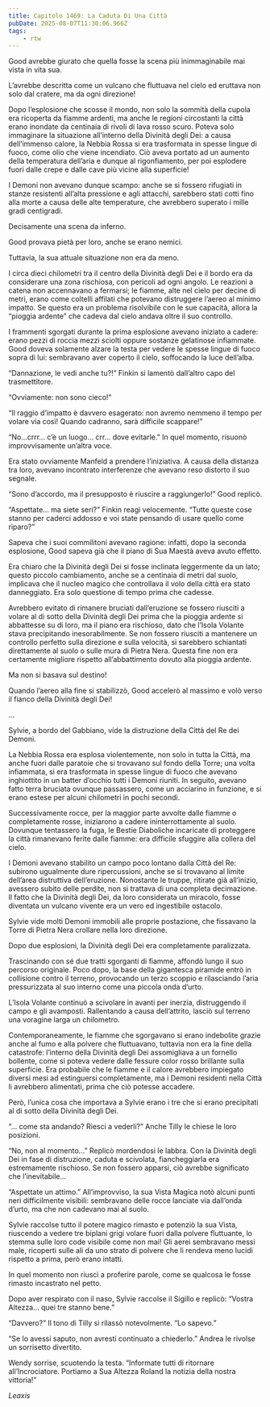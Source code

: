 ```yaml
---
title: Capitolo 1469: La Caduta Di Una Città
pubDate: 2025-08-07T11:30:06.966Z
tags:
    - rtw
---
```



Good avrebbe giurato che quella fosse la scena più inimmaginabile mai vista in vita sua.


L’avrebbe descritta come un vulcano che fluttuava nel cielo ed eruttava non solo dal cratere, ma da ogni direzione!


Dopo l’esplosione che scosse il mondo, non solo la sommità della cupola era ricoperta da fiamme ardenti, ma anche le regioni circostanti la città erano inondate da centinaia di rivoli di lava rosso scuro. Poteva solo immaginare la situazione all’interno della Divinità degli Dei: a causa dell’immenso calore, la Nebbia Rossa si era trasformata in spesse lingue di fuoco, come olio che viene incendiato. Ciò aveva portato ad un aumento della temperatura dell’aria e dunque al rigonfiamento, per poi esplodere fuori dalle crepe e dalle cave più vicine alla superficie!


I Demoni non avevano dunque scampo: anche se si fossero rifugiati in stanze resistenti all’alta pressione e agli attacchi, sarebbero stati cotti fino alla morte a causa delle alte temperature, che avrebbero superato i mille gradi centigradi.


Decisamente una scena da inferno.


Good provava pietà per loro, anche se erano nemici.


Tuttavia, la sua attuale situazione non era da meno.


I circa dieci chilometri tra il centro della Divinità degli Dei e il bordo era da considerare una zona rischiosa, con pericoli ad ogni angolo. Le reazioni a catena non accennavano a fermarsi; le fiamme, alte nel cielo per decine di metri, erano come coltelli affilati che potevano distruggere l’aereo al minimo impatto. Se questo era un problema risolvibile con le sue capacità, allora la “pioggia ardente” che cadeva dal cielo andava oltre il suo controllo.


I frammenti sgorgati durante la prima esplosione avevano iniziato a cadere: erano pezzi di roccia mezzi sciolti oppure sostanze gelatinose infiammate. Good doveva solamente alzare la testa per vedere le spesse lingue di fuoco sopra di lui: sembravano aver coperto il cielo, soffocando la luce dell’alba.


“Dannazione, le vedi anche tu?!” Finkin si lamentò dall’altro capo del trasmettitore.


“Ovviamente: non sono cieco!”


“Il raggio d’impatto è davvero esagerato: non avremo nemmeno il tempo per volare via così! Quando cadranno, sarà difficile scappare!”


“No…crrr… c’è un luogo… crr… dove evitarle.” In quel momento, risuonò improvvisamente un’altra voce.


Era stato ovviamente Manfeld a prendere l’iniziativa. A causa della distanza tra loro, avevano incontrato interferenze che avevano reso distorto il suo segnale.


“Sono d’accordo, ma il presupposto è riuscire a raggiungerlo!” Good replicò.


“Aspettate… ma siete seri?” Finkin reagì velocemente. “Tutte queste cose stanno per caderci addosso e voi state pensando di usare quello come riparo?”


Sapeva che i suoi commilitoni avevano ragione: infatti, dopo la seconda esplosione, Good sapeva già che il piano di Sua Maestà aveva avuto effetto.


Era chiaro che la Divinità degli Dei si fosse inclinata leggermente da un lato; questo piccolo cambiamento, anche se a centinaia di metri dal suolo, implicava che il nucleo magico che controllava il volo della città era stato danneggiato. Era solo questione di tempo prima che cadesse.


Avrebbero evitato di rimanere bruciati dall’eruzione se fossero riusciti a volare al di sotto della Divinità degli Dei prima che la pioggia ardente si abbattesse su di loro, ma il piano era rischioso, dato che l’Isola Volante stava precipitando inesorabilmente. Se non fossero riusciti a mantenere un controllo perfetto sulla direzione e sulla velocità, si sarebbero schiantati direttamente al suolo o sulle mura di Pietra Nera. Questa fine non era certamente migliore rispetto all’abbattimento dovuto alla pioggia ardente.


Ma non si basava sul destino!


Quando l’aereo alla fine si stabilizzò, Good accelerò al massimo e volò verso il fianco della Divinità degli Dei!






…






Sylvie, a bordo del Gabbiano, vide la distruzione della Città del Re dei Demoni.


La Nebbia Rossa era esplosa violentemente, non solo in tutta la Città, ma anche fuori dalle paratoie che si trovavano sul fondo della Torre; una volta infiammata, si era trasformata in spesse lingue di fuoco che avevano inghiottito in un batter d’occhio tutti i Demoni riuniti. In seguito, avevano fatto terra bruciata ovunque passassero, come un acciarino in funzione, e si erano estese per alcuni chilometri in pochi secondi.


Successivamente rocce, per la maggior parte avvolte dalle fiamme o completamente rosse, iniziarono a cadere ininterrottamente al suolo. Dovunque tentassero la fuga, le Bestie Diaboliche incaricate di proteggere la città rimanevano ferite dalle fiamme: era difficile sfuggire alla collera del cielo.


I Demoni avevano stabilito un campo poco lontano dalla Città del Re: subirono ugualmente dure ripercussioni, anche se si trovavano al limite dell’area distruttiva dell’eruzione. Nonostante le truppe, ritirate già all’inizio, avessero subito delle perdite, non si trattava di una completa decimazione. Il fatto che la Divinità degli Dei, da loro considerata un miracolo, fosse diventata un vulcano vivente era un vero ed ingestibile ostacolo.


Sylvie vide molti Demoni immobili alle proprie postazione, che fissavano la Torre di Pietra Nera crollare nella loro direzione.


Dopo due esplosioni, la Divinità degli Dei era completamente paralizzata.


Trascinando con sé due tratti sgorganti di fiamme, affondò lungo il suo percorso originale. Poco dopo, la base della gigantesca piramide entrò in collisione contro il terreno, provocando un terzo scoppio e rilasciando l’aria pressurizzata al suo interno come una piccola onda d’urto.


L’Isola Volante continuò a scivolare in avanti per inerzia, distruggendo il campo e gli avamposti. Rallentando a causa dell’attrito, lasciò sul terreno una voragine larga un chilometro.


Contemporaneamente, le fiamme che sgorgavano si erano indebolite grazie anche al fumo e alla polvere che fluttuavano, tuttavia non era la fine della catastrofe: l’interno della Divinità degli Dei assomigliava a un fornello bollente, come si poteva vedere dalle fessure color rosso brillante sulla superficie. Era probabile che le fiamme e il calore avrebbero impiegato diversi mesi ad estinguersi completamente, ma i Demoni residenti nella Città li avrebbero alimentati, prima che ciò potesse accadere.


Però, l’unica cosa che importava a Sylvie erano i tre che si erano precipitati al di sotto della Divinità degli Dei.


“… come sta andando? Riesci a vederli?” Anche Tilly le chiese le loro posizioni.


“No, non al momento…” Replicò mordendosi le labbra. Con la Divinità degli Dei in fase di distruzione, caduta e scivolata, fiancheggiarla era estremamente rischioso. Se non fossero apparsi, ciò avrebbe significato che l’inevitabile…


“Aspettate un attimo.” All’improvviso, la sua Vista Magica notò alcuni punti neri difficilmente visibili: sembravano delle rocce lanciate via dall’onda d’urto, ma che non cadevano mai al suolo.


Sylvie raccolse tutto il potere magico rimasto e potenziò la sua Vista, riuscendo a vedere tre biplani grigi volare fuori dalla polvere fluttuante, lo stemma sulle loro code visibile come non mai! Gli aerei sembravano messi male, ricoperti sulle ali da uno strato di polvere che li rendeva meno lucidi rispetto a prima, però erano intatti.


In quel momento non riuscì a proferire parole, come se qualcosa le fosse rimasto incastrato nel petto.


Dopo aver respirato con il naso, Sylvie raccolse il Sigillo e replicò: “Vostra Altezza… quei tre stanno bene.”


“Davvero?” Il tono di Tilly si rilassò notevolmente. “Lo sapevo.”


“Se lo avessi saputo, non avresti continuato a chiederlo.” Andrea le rivolse un sorrisetto divertito.


Wendy sorrise, scuotendo la testa. “Informate tutti di ritornare all’Incrociatore. Portiamo a Sua Altezza Roland la notizia della nostra vittoria!”










<em>Leaxis</em>
                                


                                




